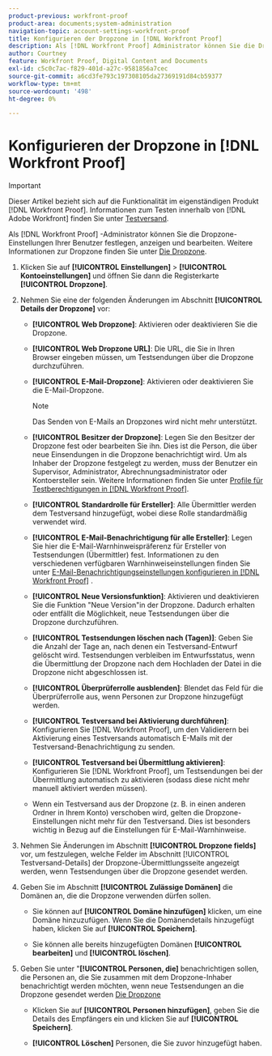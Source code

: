 ```yaml
---
product-previous: workfront-proof
product-area: documents;system-administration
navigation-topic: account-settings-workfront-proof
title: Konfigurieren der Dropzone in [!DNL Workfront Proof]
description: Als [!DNL Workfront Proof] Administrator können Sie die Dropzone-Einstellungen Ihrer Benutzer festlegen, anzeigen und bearbeiten. Weitere Informationen zur Dropzone finden Sie in der Dropzone.
author: Courtney
feature: Workfront Proof, Digital Content and Documents
exl-id: c5c0c7ac-f829-401d-a27c-9581856a7cec
source-git-commit: a6cd3fe793c197308105da27369191d84cb59377
workflow-type: tm+mt
source-wordcount: '498'
ht-degree: 0%

---
```


# Konfigurieren der Dropzone in [!DNL Workfront Proof]

>[!IMPORTANT]
>
>Dieser Artikel bezieht sich auf die Funktionalität im eigenständigen Produkt [!DNL Workfront Proof]. Informationen zum Testen innerhalb von [!DNL Adobe Workfront] finden Sie unter [Testversand](../../../review-and-approve-work/proofing/proofing.md).

Als [!DNL Workfront Proof] -Administrator können Sie die Dropzone-Einstellungen Ihrer Benutzer festlegen, anzeigen und bearbeiten. Weitere Informationen zur Dropzone finden Sie unter [Die Dropzone](../../../workfront-proof/wp-work-proofsfiles/create-proofs-and-files/dropzone.md).

1. Klicken Sie auf **[!UICONTROL Einstellungen]** > **[!UICONTROL Kontoeinstellungen]** und öffnen Sie dann die Registerkarte **[!UICONTROL Dropzone]**.

1. Nehmen Sie eine der folgenden Änderungen im Abschnitt **[!UICONTROL Details der Dropzone]** vor:

   * **[!UICONTROL Web Dropzone]**: Aktivieren oder deaktivieren Sie die Dropzone.
   * **[!UICONTROL Web Dropzone URL]**: Die URL, die Sie in Ihren Browser eingeben müssen, um Testsendungen über die Dropzone durchzuführen.
   * **[!UICONTROL E-Mail-Dropzone]**: Aktivieren oder deaktivieren Sie die E-Mail-Dropzone.

     >[!NOTE]
     >
     >Das Senden von E-Mails an Dropzones wird nicht mehr unterstützt.

   * **[!UICONTROL Besitzer der Dropzone]**: Legen Sie den Besitzer der Dropzone fest oder bearbeiten Sie ihn. Dies ist die Person, die über neue Einsendungen in die Dropzone benachrichtigt wird. Um als Inhaber der Dropzone festgelegt zu werden, muss der Benutzer ein Supervisor, Administrator, Abrechnungsadministrator oder Kontoersteller sein. Weitere Informationen finden Sie unter [Profile für Testberechtigungen in  [!DNL Workfront Proof]](../../../workfront-proof/wp-acct-admin/account-settings/proof-perm-profiles-in-wp.md).

   * **[!UICONTROL Standardrolle für Ersteller]**: Alle Übermittler werden dem Testversand hinzugefügt, wobei diese Rolle standardmäßig verwendet wird.
   * **[!UICONTROL E-Mail-Benachrichtigung für alle Ersteller]**: Legen Sie hier die E-Mail-Warnhinweispräferenz für Ersteller von Testsendungen (Übermittler) fest. Informationen zu den verschiedenen verfügbaren Warnhinweiseinstellungen finden Sie unter [E-Mail-Benachrichtigungseinstellungen konfigurieren in [!DNL Workfront Proof]](../../../workfront-proof/wp-emailsntfctns/email-alerts/config-email-notification-settings-wp.md) .

   * **[!UICONTROL Neue Versionsfunktion]**: Aktivieren und deaktivieren Sie die Funktion &quot;Neue Version&quot;in der Dropzone. Dadurch erhalten oder entfällt die Möglichkeit, neue Testsendungen über die Dropzone durchzuführen.
   * **[!UICONTROL Testsendungen löschen nach (Tagen)]**: Geben Sie die Anzahl der Tage an, nach denen ein Testversand-Entwurf gelöscht wird. Testsendungen verbleiben im Entwurfsstatus, wenn die Übermittlung der Dropzone nach dem Hochladen der Datei in die Dropzone nicht abgeschlossen ist.
   * **[!UICONTROL Überprüferrolle ausblenden]**: Blendet das Feld für die Überprüferrolle aus, wenn Personen zur Dropzone hinzugefügt werden.
   * **[!UICONTROL Testversand bei Aktivierung durchführen]**: Konfigurieren Sie [!DNL Workfront Proof], um den Validierern bei Aktivierung eines Testversands automatisch E-Mails mit der Testversand-Benachrichtigung zu senden.
   * **[!UICONTROL Testversand bei Übermittlung aktivieren]**: Konfigurieren Sie [!DNL Workfront Proof], um Testsendungen bei der Übermittlung automatisch zu aktivieren (sodass diese nicht mehr manuell aktiviert werden müssen).

   * Wenn ein Testversand aus der Dropzone (z. B. in einen anderen Ordner in Ihrem Konto) verschoben wird, gelten die Dropzone-Einstellungen nicht mehr für den Testversand. Dies ist besonders wichtig in Bezug auf die Einstellungen für E-Mail-Warnhinweise.

1. Nehmen Sie Änderungen im Abschnitt **[!UICONTROL Dropzone fields]** vor, um festzulegen, welche Felder im Abschnitt [!UICONTROL Testversand-Details] der Dropzone-Übermittlungsseite angezeigt werden, wenn Testsendungen über die Dropzone gesendet werden.
1. Geben Sie im Abschnitt **[!UICONTROL Zulässige Domänen]** die Domänen an, die die Dropzone verwenden dürfen sollen.

   * Sie können auf **[!UICONTROL Domäne hinzufügen]** klicken, um eine Domäne hinzuzufügen. Wenn Sie die Domänendetails hinzugefügt haben, klicken Sie auf **[!UICONTROL Speichern]**.

   * Sie können alle bereits hinzugefügten Domänen **[!UICONTROL bearbeiten]** und **[!UICONTROL löschen]**.

1. Geben Sie unter &quot;**[!UICONTROL Personen, die]** benachrichtigen sollen, die Personen an, die Sie zusammen mit dem Dropzone-Inhaber benachrichtigt werden möchten, wenn neue Testsendungen an die Dropzone gesendet werden [Die Dropzone](../../../workfront-proof/wp-work-proofsfiles/create-proofs-and-files/dropzone.md)

   * Klicken Sie auf **[!UICONTROL Personen hinzufügen]**, geben Sie die Details des Empfängers ein und klicken Sie auf **[!UICONTROL Speichern]**.

   * **[!UICONTROL Löschen]** Personen, die Sie zuvor hinzugefügt haben.
